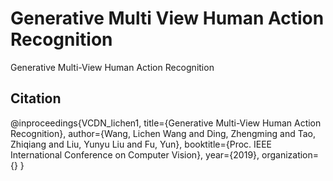 # Generative Multi View Human Action Recognition
Generative Multi-View Human Action Recognition



## Citation

@inproceedings{VCDN_lichen1,
  title={Generative Multi-View Human Action Recognition},
  author={Wang, Lichen Wang and Ding, Zhengming and Tao, Zhiqiang and Liu, Yunyu Liu and Fu, Yun},
  booktitle={Proc. IEEE International Conference on Computer Vision},
  year={2019},
  organization={}
}











